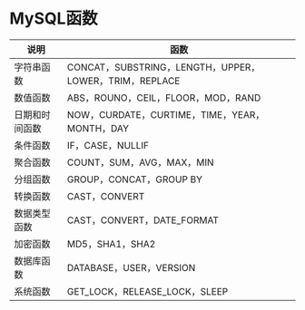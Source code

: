 # MySQL函数

| 说明 | 函数 |
| --- | --- |
| 字符串函数 | CONCAT，SUBSTRING，LENGTH，UPPER，LOWER，TRIM，REPLACE |
| 数值函数 | ABS，ROUNO，CEIL，FLOOR，MOD，RAND |
| 日期和时间函数 | NOW，CURDATE，CURTIME，TIME，YEAR，MONTH，DAY |
| 条件函数 | IF，CASE，NULLIF |
| 聚合函数 | COUNT，SUM，AVG，MAX，MIN |
| 分组函数 | GROUP，CONCAT，GROUP BY |
| 转换函数 | CAST，CONVERT |
| 数据类型函数 | CAST，CONVERT，DATE_FORMAT | 
| 加密函数 | MD5，SHA1，SHA2 |
| 数据库函数 | DATABASE，USER，VERSION |
| 系统函数 | GET_LOCK，RELEASE_LOCK，SLEEP |
